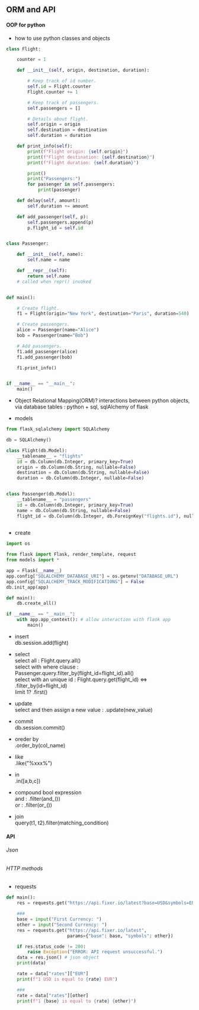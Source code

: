 ## ORM and API
#### OOP for python
* how to use python classes and objects
```python
class Flight:

    counter = 1

    def __init__(self, origin, destination, duration):

        # Keep track of id number.
        self.id = Flight.counter
        Flight.counter += 1

        # Keep track of passengers.
        self.passengers = []

        # Details about flight.
        self.origin = origin
        self.destination = destination
        self.duration = duration

    def print_info(self):
        print(f"Flight origin: {self.origin}")
        print(f"Flight destination: {self.destination}")
        print(f"Flight duration: {self.duration}")

        print()
        print("Passengers:")
        for passenger in self.passengers:
            print(passenger)

    def delay(self, amount):
        self.duration += amount

    def add_passenger(self, p):
        self.passengers.append(p)
        p.flight_id = self.id


class Passenger:

    def __init__(self, name):
        self.name = name

    def __repr__(self):
        return self.name
    # called when repr() invoked


def main():

    # Create flight.
    f1 = Flight(origin="New York", destination="Paris", duration=540)

    # Create passengers.
    alice = Passenger(name="Alice")
    bob = Passenger(name="Bob")

    # Add passengers.
    f1.add_passenger(alice)
    f1.add_passenger(bob)

    f1.print_info()


if __name__ == "__main__":
    main()
```

* Object Relational Mapping(ORM)? interactions between python objects, via database tables : python + sql, sqlAlchemy of flask

* models
```python
from flask_sqlalchemy import SQLAlchemy

db = SQLAlchemy()

class Flight(db.Model):
    __tablename__ = "flights"
    id = db.Column(db.Integer, primary_key=True)
    origin = db.Column(db.String, nullable=False)
    destination = db.Column(db.String, nullable=False)
    duration = db.Column(db.Integer, nullable=False)


class Passenger(db.Model):
    __tablename__ = "passengers"
    id = db.Column(db.Integer, primary_key=True)
    name = db.Column(db.String, nullable=False)
    flight_id = db.Column(db.Integer, db.ForeignKey("flights.id"), nullable=False)
    
```

* create
```python
import os

from flask import Flask, render_template, request
from models import *

app = Flask(__name__)
app.config["SQLALCHEMY_DATABASE_URI"] = os.getenv("DATABASE_URL")
app.config["SQLALCHEMY_TRACK_MODIFICATIONS"] = False
db.init_app(app)

def main():
    db.create_all()

if __name__ == "__main__":
    with app.app_context(): # allow interaction with flask app
        main()
```

* insert
<br>db.session.add(flight)

* select
<br>select all : Flight.query.all()
<br>select with where clause : Passenger.query.filter_by(flight_id=flight_id).all()
<br>select with an unique id : Flight.query.get(flight_id) <=> .filter_by(id=flight_id)
<br>limit 1? .first()

* update
<br>select and then assign a new value : .update(new_value)

* commit
<br>db.session.commit()

* oreder by
<br>.order_by(col_name)

* like
<br>.like("%xxx%")

* in
<br>.in([a,b,c])

* compound bool expression
<br>and : .filter(and_())
<br>or : .filter(or_())

* join
<br>query(t1, t2).filter(matching_condition)

#### API
###### Json
###### HTTP methods
* requests
```python
def main():
    res = requests.get("https://api.fixer.io/latest?base=USD&symbols=EUR")

    ###
    base = input("First Currency: ")
    other = input("Second Currency: ")
    res = requests.get("https://api.fixer.io/latest",
                       params={"base": base, "symbols": other})

    if res.status_code != 200:
        raise Exception("ERROR: API request unsuccessful.")
    data = res.json() # json object
    print(data)

    rate = data["rates"]["EUR"]
    print(f"1 USD is equal to {rate} EUR")

    ###
    rate = data["rates"][other]
    print(f"1 {base} is equal to {rate} {other}")
```
